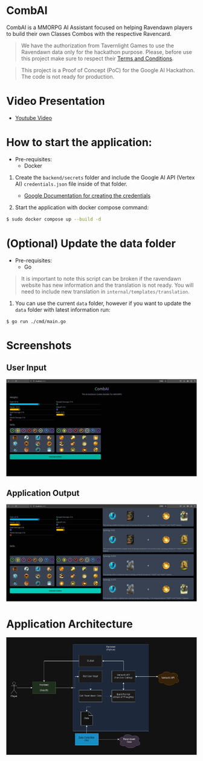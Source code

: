 # CombAI
CombAI is a MMORPG AI Assistant focused on helping Ravendawn players to build their own Classes Combos with the respective Ravencard.

> We have the authorization from Tavernlight Games to use the Ravendawn data only for the hackathon purpose. Please, before use this project make sure to respect their [Terms and Conditions](https://ravendawn.online/en/terms-and-conditions).

> This project is a Proof of Concept (PoC) for the Google AI Hackathon. The code is not ready for production.

# Video Presentation

* [Youtube Video](https://youtu.be/_qzbOItWlR8)

# How to start the application:

* Pre-requisites:
  * Docker

1. Create the `backend/secrets` folder and include the Google AI API (Vertex AI) `credentials.json` file inside of that folder. 
    * [Google Documentation for creating the credentials](https://developers.google.com/workspace/guides/create-credentials)

2. Start the application with docker compose command:
```sh
$ sudo docker compose up --build -d
```

# (Optional) Update the data folder

* Pre-requisites:
  * Go

> It is important to note this script can be broken if the ravendawn website has new information and the translation is not ready. You will need to include new translation in `internal/templates/translation`.

1. You can use the current `data` folder, however if you want to update the `data` folder with latest information run:
```
$ go run ./cmd/main.go
```

# Screenshots

## User Input
![](./assets/user-input.png)

## Application Output
![](./assets/app-output.png)

# Application Architecture
![](./assets/app-architecture.png)